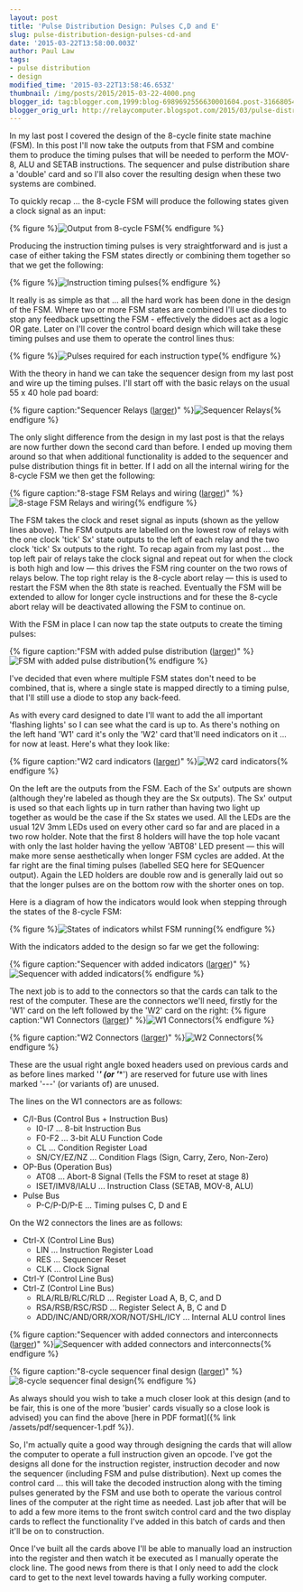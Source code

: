 ```yaml
---
layout: post
title: 'Pulse Distribution Design: Pulses C,D and E'
slug: pulse-distribution-design-pulses-cd-and
date: '2015-03-22T13:58:00.003Z'
author: Paul Law
tags:
- pulse distribution
- design
modified_time: '2015-03-22T13:58:46.653Z'
thumbnail: /img/posts/2015/2015-03-22-4000.png
blogger_id: tag:blogger.com,1999:blog-6989692556630001604.post-3166805450612640254
blogger_orig_url: http://relaycomputer.blogspot.com/2015/03/pulse-distribution-design-pulses-cd-and.html
---
```


In my last post I covered the design of the 8-cycle finite state 
machine (FSM). In this post I'll now take the outputs from that FSM and 
combine them to produce the timing pulses that will be needed to perform the 
MOV-8, ALU and SETAB instructions. The sequencer and pulse distribution share 
a 'double' card and so I'll also cover the resulting design when these two 
systems are combined.

To quickly recap ... the 8-cycle FSM will 
produce the following states given a clock signal as an input:

{% figure %}![Output from 8-cycle FSM](/assets/img/posts/2015/2015-03-22-0000.png){% endfigure %}

Producing the 
instruction timing pulses is very straightforward and is just a case of either 
taking the FSM states directly or combining them together so that we get the 
following:

{% figure %}![Instruction timing pulses](/assets/img/posts/2015/2015-03-22-0001.png){% endfigure %}

It really is 
as simple as that ... all the hard work has been done in the design of the 
FSM. Where two or more FSM states are combined I'll use diodes to stop any 
feedback upsetting the FSM - effectively the didoes act as a logic OR gate. 
Later on I'll cover the control board design which will take these timing 
pulses and use them to operate the control lines thus:

{% figure %}![Pulses required for each instruction type](/assets/img/posts/2015/2015-03-22-0002.png){% endfigure %}

With the theory in hand we can take the sequencer design from my 
last post and wire up the timing pulses. I'll start off with the basic relays 
on the usual 55 x 40 hole pad board:

{% figure caption:"Sequencer Relays ([larger](/assets/img/posts/2015/2015-03-22-1000.png))" %}![Sequencer Relays](/assets/img/posts/2015/2015-03-22-0003.png){% endfigure %}

The only slight 
difference from the design in my last post is that the relays are now further 
down the second card than before. I ended up moving them around so that when 
additional functionality is added to the sequencer and pulse distribution 
things fit in better. If I add on all the internal wiring for the 8-cycle FSM 
we then get the following:

{% figure caption:"8-stage FSM Relays and wiring ([larger](/assets/img/posts/2015/2015-03-22-1001.png))" %}![8-stage FSM Relays and wiring](/assets/img/posts/2015/2015-03-22-0004.png){% endfigure %}

The FSM 
takes the clock and reset signal as inputs (shown as the yellow lines above). 
The FSM outputs are labelled on the lowest row of relays with the one clock 
'tick' Sx' state outputs to the left of each relay and the two clock 'tick' Sx 
outputs to the right. To recap again from my last post ... the top left pair 
of relays take the clock signal and repeat out for when the clock is both high 
and low — this drives the FSM ring counter on the two rows of relays below. 
The top right relay is the 8-cycle abort relay — this is used to restart the 
FSM when the 8th state is reached. Eventually the FSM will be extended to 
allow for longer cycle instructions and for these the 8-cycle abort relay will 
be deactivated allowing the FSM to continue on.

With the FSM in 
place I can now tap the state outputs to create the timing pulses:

{% figure caption:"FSM with added pulse distribution ([larger](/assets/img/posts/2015/2015-03-22-1002.png))" %}![FSM with added pulse distribution](/assets/img/posts/2015/2015-03-22-0005.png){% endfigure %}

I've 
decided that even where multiple FSM states don't need to be combined, that 
is, where a single state is mapped directly to a timing pulse, that I'll still 
use a diode to stop any back-feed.

As with every card designed to 
date I'll want to add the all important 'flashing lights' so I can see what 
the card is up to. As there's nothing on the left hand 'W1' card it's only the 
'W2' card that'll need indicators on it ... for now at least. Here's what they 
look like:

{% figure caption:"W2 card indicators ([larger](/assets/img/posts/2015/2015-03-22-1003.png))" %}![W2 card indicators](/assets/img/posts/2015/2015-03-22-0006.png){% endfigure %}

On the left are the 
outputs from the FSM. Each of the Sx' outputs are shown (although they're 
labeled as though they are the Sx outputs). The Sx' output is used so that 
each lights up in turn rather than having two light up together as would be 
the case if the Sx states we used. All the LEDs are the usual 12V 3mm LEDs 
used on every other card so far and are placed in a two row holder. Note that 
the first 8 holders will have the top hole vacant with only the last holder 
having the yellow 'ABT08' LED present — this will make more sense 
aesthetically when longer FSM cycles are added. At the far right are the final 
timing pulses (labelled SEQ here for SEQuencer output). Again the LED holders 
are double row and is generally laid out so that the longer pulses are on the 
bottom row with the shorter ones on top.

Here is a diagram of how 
the indicators would look when stepping through the states of the 8-cycle 
FSM:

{% figure %}![States of indicators whilst FSM running](/assets/img/posts/2015/2015-03-22-0007.png){% endfigure %}

With the indicators added to the design so far we get the 
following:

{% figure caption:"Sequencer with added indicators ([larger](/assets/img/posts/2015/2015-03-22-1004.png))" %}![Sequencer with added indicators](/assets/img/posts/2015/2015-03-22-0008.png){% endfigure %}

The 
next job is to add to the connectors so that the cards can talk to the rest of 
the computer. These are the connectors we'll need, firstly for the 'W1' card 
on the left followed by the 'W2' card on the right:
{% figure caption:"W1 Connectors ([larger](/assets/img/posts/2015/2015-03-22-1005.png))" %}![W1 Connectors](/assets/img/posts/2015/2015-03-22-0009.png){% endfigure %}

{% figure caption:"W2 Connectors ([larger](/assets/img/posts/2015/2015-03-22-1006.png))" %}![W2 Connectors](/assets/img/posts/2015/2015-03-22-0010.png){% endfigure %}

These are the usual right 
angle boxed headers used on previous cards and as before lines marked '***' 
(or '****') are reserved for future use with lines marked '---' (or variants 
of) are unused.

The lines on the W1 connectors are as follows:

* C/I-Bus (Control Bus + Instruction Bus)
  * I0-I7 ... 8-bit Instruction Bus
  * F0-F2 ... 3-bit ALU Function Code
  * CL ... Condition Register Load
  * SN/CY/EZ/NZ ... Condition Flags (Sign, Carry, Zero, Non-Zero)
* OP-Bus (Operation Bus)
  * AT08 ... Abort-8 Signal (Tells the FSM to reset at stage 8)
  * ISET/IMV8/IALU ... Instruction Class (SETAB, MOV-8, ALU)
* Pulse Bus
  * P-C/P-D/P-E ... Timing pulses C, D and E
  
On the W2 connectors the lines are as follows:

* Ctrl-X (Control Line Bus)
  * LIN ... Instruction Register Load
  * RES ... Sequencer Reset
  * CLK ... Clock Signal
* Ctrl-Y (Control Line Bus)
* Ctrl-Z (Control Line Bus)
  * RLA/RLB/RLC/RLD ... Register Load A, B, C, and D
  * RSA/RSB/RSC/RSD ... Register Select A, B, C and D
  * ADD/INC/AND/ORR/XOR/NOT/SHL/ICY ... Internal ALU control lines

{% figure caption:"Sequencer with added connectors and interconnects ([larger](/assets/img/posts/2015/2015-03-22-1007.png))" %}![Sequencer with added connectors and interconnects](/assets/img/posts/2015/2015-03-22-0011.png){% endfigure %}

{% figure caption:"8-cycle sequencer final design ([larger](/assets/img/posts/2015/2015-03-22-1008.png))" %}![8-cycle sequencer final design](/assets/img/posts/2015/2015-03-22-0012.png){% endfigure %}

As 
always should you wish to take a much closer look at this design (and to be 
fair, this is one of the more 'busier' cards visually so a close look is 
advised) you can find the above [here in PDF format]({% link /assets/pdf/sequencer-1.pdf %}).


So, I'm actually quite a good way through designing the cards 
that will allow the computer to operate a full instruction given an opcode. 
I've got the designs all done for the instruction register, instruction 
decoder and now the sequencer (including FSM and pulse distribution). Next up 
comes the control card ... this will take the decoded instruction along with 
the timing pulses generated by the FSM and use both to operate the various 
control lines of the computer at the right time as needed. Last job after that 
will be to add a few more items to the front switch control card and the two 
display cards to reflect the functionality I've added in this batch of cards 
and then it'll be on to construction.

Once I've built all the cards 
above I'll be able to manually load an instruction into the register and then 
watch it be executed as I manually operate the clock line. The good news from 
there is that I only need to add the clock card to get to the next level 
towards having a fully working computer.

 